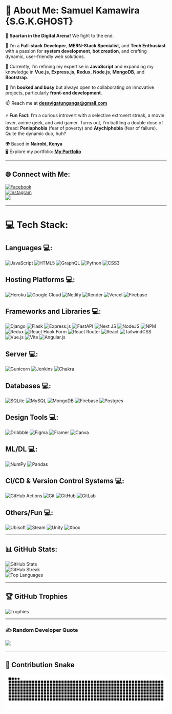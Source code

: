 

# 💫 About Me: Samuel Kamawira {S.G.K.GHOST}  
👋 **Spartan in the Digital Arena!** We fight to the end.  

👀 I’m a **Full-stack Developer**, **MERN-Stack Specialist**, and **Tech Enthusiast** with a passion for **system development**, **bot creation**, and crafting dynamic, user-friendly web solutions.  

🌱 Currently, I’m refining my expertise in **JavaScript** and expanding my knowledge in **Vue.js**, **Express.js**, **Redux**, **Node.js**, **MongoDB**, and **Bootstrap**.  

💞️ I’m **booked and busy** but always open to collaborating on innovative projects, particularly **front-end development**.  

📫 Reach me at **[desavigatunganga@gmail.com](mailto:desavigatunganga@gmail.com)**  

⚡ **Fun Fact:** I’m a curious introvert with a selective extrovert streak, a movie lover, anime geek, and avid gamer. Turns out, I'm battling a double dose of dread: **Peniaphobia** (fear of poverty) and **Atychiphobia** (fear of failure). Quite the dynamic duo, huh?  

🌍 Based in **Nairobi, Kenya**  
🖥️ Explore my portfolio: **[My Portfolio](http://portfolio-eight-brown-73.vercel.app/)**  

---

## 🌐 Connect with Me:  

[![Facebook](https://img.shields.io/badge/Facebook-%231877F2.svg?style=for-the-badge&logo=Facebook&logoColor=white)](https://facebook.com/sam.gich)  
[![Instagram](https://img.shields.io/badge/Instagram-%23E4405F.svg?style=for-the-badge&logo=Instagram&logoColor=white)](https://instagram.com/s.g.k.ghost)  
<a href="https://www.github.com/toxidity-18" target="_blank" rel="noreferrer"><img src="https://img.shields.io/github/followers/toxidity-18?logo=github&style=for-the-badge&color=0891b2&labelColor=1c1917" /></a>  

---

# 💻 Tech Stack:

## Languages 💻:
![JavaScript](https://img.shields.io/badge/javascript-%23323330.svg?style=plastic&logo=javascript&logoColor=%23F7DF1E)
![HTML5](https://img.shields.io/badge/html5-%23E34F26.svg?style=plastic&logo=html5&logoColor=white)
![GraphQL](https://img.shields.io/badge/-GraphQL-E10098?style=plastic&logo=graphql&logoColor=white)
![Python](https://img.shields.io/badge/python-3670A0?style=plastic&logo=python&logoColor=ffdd54)
![CSS3](https://img.shields.io/badge/css3-%231572B6.svg?style=plastic&logo=css3&logoColor=white)

## Hosting Platforms 💻:
![Heroku](https://img.shields.io/badge/heroku-%23430098.svg?style=plastic&logo=heroku&logoColor=white)
![Google Cloud](https://img.shields.io/badge/GoogleCloud-%234285F4.svg?style=plastic&logo=google-cloud&logoColor=white)
![Netlify](https://img.shields.io/badge/netlify-%23000000.svg?style=plastic&logo=netlify&logoColor=#00C7B7)
![Render](https://img.shields.io/badge/Render-%46E3B7.svg?style=plastic&logo=render&logoColor=white)
![Vercel](https://img.shields.io/badge/vercel-%23000000.svg?style=plastic&logo=vercel&logoColor=white)
![Firebase](https://img.shields.io/badge/firebase-%23039BE5.svg?style=plastic&logo=firebase)

## Frameworks and Libraries 💻:
![Django](https://img.shields.io/badge/django-%23092E20.svg?style=plastic&logo=django&logoColor=white)
![Flask](https://img.shields.io/badge/flask-%23000.svg?style=plastic&logo=flask&logoColor=white)
![Express.js](https://img.shields.io/badge/express.js-%23404d59.svg?style=plastic&logo=express&logoColor=%2361DAFB)
![FastAPI](https://img.shields.io/badge/FastAPI-005571?style=plastic&logo=fastapi)
![Next JS](https://img.shields.io/badge/Next-black?style=plastic&logo=next.js&logoColor=white)
![NodeJS](https://img.shields.io/badge/node.js-6DA55F?style=plastic&logo=node.js&logoColor=white)
![NPM](https://img.shields.io/badge/NPM-%23CB3837.svg?style=plastic&logo=npm&logoColor=white)
![Redux](https://img.shields.io/badge/redux-%23593d88.svg?style=plastic&logo=redux&logoColor=white)
![React Hook Form](https://img.shields.io/badge/React%20Hook%20Form-%23EC5990.svg?style=plastic&logo=reacthookform&logoColor=white)
![React Router](https://img.shields.io/badge/React_Router-CA4245?style=plastic&logo=react-router&logoColor=white)
![React](https://img.shields.io/badge/react-%2320232a.svg?style=plastic&logo=react&logoColor=%2361DAFB)
![TailwindCSS](https://img.shields.io/badge/tailwindcss-%2338B2AC.svg?style=plastic&logo=tailwind-css&logoColor=white)
![Vue.js](https://img.shields.io/badge/vue.js-%2335495e.svg?style=plastic&logo=vuedotjs&logoColor=%234FC08D)
![Vite](https://img.shields.io/badge/vite-%23646CFF.svg?style=plastic&logo=vite&logoColor=white)
![Angular.js](https://img.shields.io/badge/angular.js-%23E23237.svg?style=plastic&logo=angularjs&logoColor=white)

## Server 💻:
![Gunicorn](https://img.shields.io/badge/gunicorn-%298729.svg?style=plastic&logo=gunicorn&logoColor=white)
![Jenkins](https://img.shields.io/badge/jenkins-%232C5263.svg?style=plastic&logo=jenkins&logoColor=white)
![Chakra](https://img.shields.io/badge/chakra-%234ED1C5.svg?style=plastic&logo=chakraui&logoColor=white)

## Databases 💻:
![SQLite](https://img.shields.io/badge/sqlite-%2307405e.svg?style=plastic&logo=sqlite&logoColor=white)
![MySQL](https://img.shields.io/badge/mysql-4479A1.svg?style=plastic&logo=mysql&logoColor=white)
![MongoDB](https://img.shields.io/badge/MongoDB-%234ea94b.svg?style=plastic&logo=mongodb&logoColor=white)
![Firebase](https://img.shields.io/badge/firebase-a08021?style=plastic&logo=firebase&logoColor=ffcd34)
![Postgres](https://img.shields.io/badge/postgres-%23316192.svg?style=plastic&logo=postgresql&logoColor=white)

## Design Tools 💻:
![Dribbble](https://img.shields.io/badge/Dribbble-EA4C89?style=plastic&logo=dribbble&logoColor=white)
![Figma](https://img.shields.io/badge/figma-%23F24E1E.svg?style=plastic&logo=figma&logoColor=white)
![Framer](https://img.shields.io/badge/Framer-black?style=plastic&logo=framer&logoColor=blue)
![Canva](https://img.shields.io/badge/Canva-%2300C4CC.svg?style=plastic&logo=Canva&logoColor=white)

## ML/DL 💻:
![NumPy](https://img.shields.io/badge/numpy-%23013243.svg?style=plastic&logo=numpy&logoColor=white)
![Pandas](https://img.shields.io/badge/pandas-%23150458.svg?style=plastic&logo=pandas&logoColor=white)

## CI/CD & Version Control Systems 💻:
![GitHub Actions](https://img.shields.io/badge/github%20actions-%232671E5.svg?style=plastic&logo=githubactions&logoColor=white)
![Git](https://img.shields.io/badge/git-%23F05033.svg?style=plastic&logo=git&logoColor=white)
![GitHub](https://img.shields.io/badge/github-%23121011.svg?style=plastic&logo=github&logoColor=white)
![GitLab](https://img.shields.io/badge/gitlab-%23181717.svg?style=plastic&logo=gitlab&logoColor=white)

## Others/Fun 💻:
![Ubisoft](https://img.shields.io/badge/Ubisoft-%23F5F5F5.svg?style=plastic&logo=Ubisoft&logoColor=black)
![Steam](https://img.shields.io/badge/steam-%23000000.svg?style=plastic&logo=steam&logoColor=white)
![Unity](https://img.shields.io/badge/unity-%23000000.svg?style=plastic&logo=unity&logoColor=white)
![Xbox](https://img.shields.io/badge/xbox-%23107C10.svg?style=plastic&logo=xbox&logoColor=white)


---

## 📊 GitHub Stats:  

![GitHub Stats](https://github-readme-stats.vercel.app/api?username=toxidity-18&theme=shadow_green&hide_border=false&include_all_commits=true&count_private=true)  
![GitHub Streak](https://github-readme-streak-stats.herokuapp.com/?user=toxidity-18&theme=shadow_green&hide_border=false)  
![Top Languages](https://github-readme-stats.vercel.app/api/top-langs/?username=toxidity-18&theme=shadow_green&hide_border=false&include_all_commits=true&count_private=true&layout=compact)  

---

## 🏆 GitHub Trophies  
![Trophies](https://github-profile-trophy.vercel.app/?username=toxidity-18&theme=shadow_green&no-frame=false&no-bg=true&margin-w=4)  

---

### ✍️ Random Developer Quote  
![](https://quotes-github-readme.vercel.app/api?type=horizontal&theme=dark)  

---

## 🐍 Contribution Snake  
![Contribution Snake](https://github.com/toxidity-18/toxidity-18/blob/output/github-contribution-grid-snake-dark.svg)  


